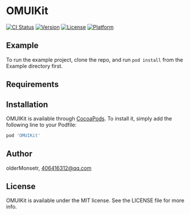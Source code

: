 # OMUIKit

[![CI Status](https://img.shields.io/travis/cong.yin/OMUIKit.svg?style=flat)](https://travis-ci.org/cong.yin/OMUIKit)
[![Version](https://img.shields.io/cocoapods/v/OMUIKit.svg?style=flat)](https://cocoapods.org/pods/OMUIKit)
[![License](https://img.shields.io/cocoapods/l/OMUIKit.svg?style=flat)](https://cocoapods.org/pods/OMUIKit)
[![Platform](https://img.shields.io/cocoapods/p/OMUIKit.svg?style=flat)](https://cocoapods.org/pods/OMUIKit)

## Example

To run the example project, clone the repo, and run `pod install` from the Example directory first.

## Requirements

## Installation

OMUIKit is available through [CocoaPods](https://cocoapods.org). To install
it, simply add the following line to your Podfile:

```ruby
pod 'OMUIKit'
```

## Author

olderMonsetr, 406416312@qq.com

## License

OMUIKit is available under the MIT license. See the LICENSE file for more info.

